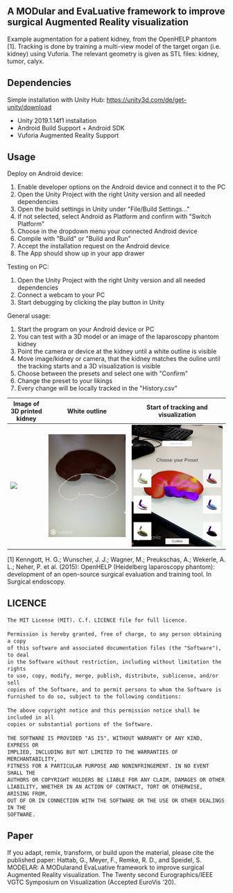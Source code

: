 
## A MODular and EvaLuative framework to improve surgical Augmented Reality visualization 

Example augmentation for a patient kidney, from the OpenHELP phantom [1].
Tracking is done by training a multi-view model of the target organ (i.e. kidney) using Vuforia. The relevant geometry is given as STL files: kidney, tumor, calyx.


## Dependencies

Simple installation with Unity Hub: https://unity3d.com/de/get-unity/download
+ Unity 2019.1.14f1 installation
+ Android Build Support + Android SDK
+ Vuforia Augmented Reality Support


## Usage

Deploy on Android device: 
1. Enable developer options on the Android device and connect it to the PC
2. Open the Unity Project with the right Unity version and all needed dependencies
3. Open the build settings in Unity under "File/Build Settings..."
4. If not selected, select Android as Platform and confirm with "Switch Platform"
5. Choose in the dropdown menu your connected Android device
6. Compile with "Build" or "Build and Run"
7. Accept the installation request on the Android device
8. The App should show up in your app drawer

Testing on PC:
1. Open the Unity Project with the right Unity version and all needed dependencies
2. Connect a webcam to your PC
3. Start debugging by clicking the play button in Unity

General usage:
1. Start the program on your Android device or PC
2. You can test with a 3D model or an image of the laparoscopy phantom kidney
3. Point the camera or device at the kidney until a white outline is visible
4. Move image/kidney or camera, that the kidney matches the ouline until the tracking starts and a 3D visualization is visible
5. Choose between the presets and select one with "Confirm"
6. Change the preset to your likings
7. Every change will be locally tracked in the "History.csv"


| Image of 3D printed kidney | White outline | Start of tracking and visualization |
| --- | --- | --- |
| ![](Application_Images/IMG_20190529_150022.jpg) | ![](Application_Images/Screenshot_20190527-155401_NCT_AR.jpg) | ![](Application_Images/Screenshot_20190722-132915_NCT_AR.jpg) |

[1] Kenngott, H. G.; Wunscher, J. J.; Wagner, M.; Preukschas, A.; Wekerle, A. L.; Neher, P. et al. (2015): OpenHELP (Heidelberg laparoscopy phantom): development of an open-source surgical evaluation and training tool. In Surgical endoscopy.


## LICENCE
```
The MIT License (MIT). C.f. LICENCE file for full licence.

Permission is hereby granted, free of charge, to any person obtaining a copy
of this software and associated documentation files (the "Software"), to deal
in the Software without restriction, including without limitation the rights
to use, copy, modify, merge, publish, distribute, sublicense, and/or sell
copies of the Software, and to permit persons to whom the Software is
furnished to do so, subject to the following conditions:

The above copyright notice and this permission notice shall be included in all
copies or substantial portions of the Software.

THE SOFTWARE IS PROVIDED "AS IS", WITHOUT WARRANTY OF ANY KIND, EXPRESS OR
IMPLIED, INCLUDING BUT NOT LIMITED TO THE WARRANTIES OF MERCHANTABILITY,
FITNESS FOR A PARTICULAR PURPOSE AND NONINFRINGEMENT. IN NO EVENT SHALL THE
AUTHORS OR COPYRIGHT HOLDERS BE LIABLE FOR ANY CLAIM, DAMAGES OR OTHER
LIABILITY, WHETHER IN AN ACTION OF CONTRACT, TORT OR OTHERWISE, ARISING FROM,
OUT OF OR IN CONNECTION WITH THE SOFTWARE OR THE USE OR OTHER DEALINGS IN THE
SOFTWARE. 
```

## Paper
If you adapt, remix, transform, or build upon the material, please cite the published paper:
Hattab, G., Meyer, F., Remke, R. D., and Speidel, S. MODELAR: A MODularand EvaLuative framework to improve surgical Augmented Reality visualization. The Twenty second Eurographics/IEEE VGTC Symposium on Visualization (Accepted EuroVis '20).

